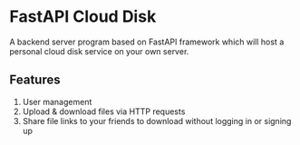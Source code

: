 # FastAPI Cloud Disk

A backend server program based on FastAPI framework which will host a personal cloud disk service on your own server.

## Features

1. User management
2. Upload & download files via HTTP requests
3. Share file links to your friends to download without logging in or signing up
